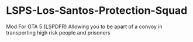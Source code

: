 # LSPS-Los-Santos-Protection-Squad
Mod For GTA 5 (LSPDFR) Allowing you to be apart of a convoy in transporting high risk people and prisoners
